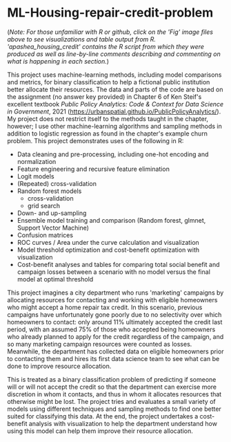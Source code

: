 # ML-Housing-repair-credit-problem
(*Note: For those unfamiliar with R or github, click on the 'Fig' image files above to see visualizations and table output from R. 'apashea_housing_credit' contains the R script from which they were produced as well as line-by-line comments describing and commenting on what is happening in each section.*)

This project uses machine-learning methods, including model comparisons and metrics, for binary classification to help a fictional public institution better allocate their resources. The data and parts of the code are based on the assignment (no answer key provided) in Chapter 6 of Ken Steif's excellent textbook *Public Policy Analytics: Code & Context for Data Science in Government*, 2021 (https://urbanspatial.github.io/PublicPolicyAnalytics/). My project does not restrict itself to the methods taught in the chapter, however; I use other machine-learning algorithms and sampling methods in addition to logistic regression as found in the chapter's example churn problem. This project demonstrates uses of the following in R:
- Data cleaning and pre-processing, including one-hot encoding and normalization
- Feature engineering and recursive feature elimination
- Logit models
- (Repeated) cross-validation
- Random forest models
    - cross-validation
    - grid search
- Down- and up-sampling
- Ensemble model training and comparison (Random forest, glmnet, Support Vector Machine)
- Confusion matrices
- ROC curves / Area under the curve calculation and visualization
- Model threshold optimization and cost-benefit optimization with visualization
- Cost-benefit analyses and tables for comparing total social benefit and campaign losses between a scenario with no model versus the final model at optimal threshold


This project imagines a city department who runs 'marketing' campaigns by allocating resources for contacting and working with eligible homeowners who might accept a home repair tax credit. In this scenario, previous campaigns have unfortunately gone poorly due to no selectivity over which homeowners to contact: only around 11% ultimately accepted the credit last period, with an assumed 75% of those who accepted being homeowners who already planned to apply for the credit regardless of the campaign, and so many marketing campaign resources were counted as losses. Meanwhile, the department has collected data on eligible homeowners prior to contacting them and hires its first data science team to see what can be done to improve resource allocation.

This is treated as a binary classification problem of predicting if someone will or will not accept the credit so that the department can exercise more discretion in whom it contacts, and thus in whom it allocates resources that otherwise might be lost. The project tries and evaluates a small variety of models using different techniques and sampling methods to find one better suited for classifying this data. At the end, the project undertakes a cost-benefit analysis with visualization to help the department understand how using this model can help them improve their resource allocation.

